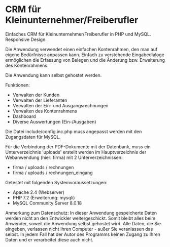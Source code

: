 # CRM für Kleinunternehmer/Freiberufler
Einfaches CRM für Kleinunternehmer/Freiberufler in PHP und MySQL. Responsive Design. 

Die Anwendung verwendet einen einfachen Kontenrahmen, den man auf eigene Bedürfnisse anpassen kann. Einfach zu verstehende Eingabedialoge ermöglichen die Erfassung von Belegen und die Änderung bzw. Erweiterung des Kontenrahmens.

Die Anwendung kann selbst gehostet werden.

Funktionen:
- Verwalten der Kunden
- Verwalten der Lieferanten
- Verwalten der Ein- und Ausgangsrechnungen
- Verwalten des Kontenrahmens
- Dashboard
- Diverse Auswertungen (Ein-/Ausgaben)

Die Datei include/config.inc.php muss angepasst werden mit den Zugangsdaten für MySQL.

Für die Verbindung der PDF-Dokumente mit der Datenbank, muss ein Unterverzeichnis 'uploads' erstellt werden im Hauptverzeichnis der Webanwendung (hier: firma) mit 2 Unterverzeichnissen:
- firma / uploads / rechnungen
- firma / uploads / rechnungen_eingang

Getestet mit folgenden Systemvoraussetzungen:
- Apache 2.4 (Webserver)
- PHP 7.2 (Erweiterung: mysqli)
- MySQL Community Server 8.0.18 

Anmerkung zum Datenschutz:
In dieser Anwendung gespeicherte Daten werden nicht an den Entwickler weitergeschickt. 
Somit bleibt alles beim Anwender, soweit die Anwendung selbst gehostet wird. Alle Daten, die Sie eingeben, verlassen nicht Ihren Computer - außer Sie veranlassen das selbst. In jedem Fall hat der Autor des Programms keinen Zugang zu Ihren Daten und er verarbeitet diese auch nicht.
